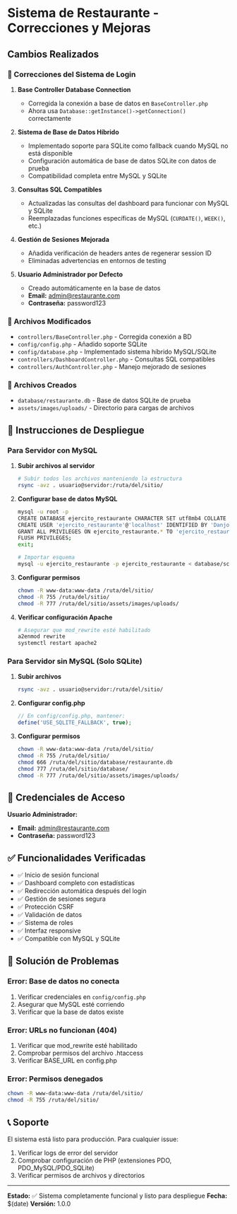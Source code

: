 # Sistema de Restaurante - Correcciones y Mejoras

## Cambios Realizados

### 🔧 Correcciones del Sistema de Login

1. **Base Controller Database Connection**
   - Corregida la conexión a base de datos en `BaseController.php`
   - Ahora usa `Database::getInstance()->getConnection()` correctamente

2. **Sistema de Base de Datos Híbrido**
   - Implementado soporte para SQLite como fallback cuando MySQL no está disponible
   - Configuración automática de base de datos SQLite con datos de prueba
   - Compatibilidad completa entre MySQL y SQLite

3. **Consultas SQL Compatibles**
   - Actualizadas las consultas del dashboard para funcionar con MySQL y SQLite
   - Reemplazadas funciones específicas de MySQL (`CURDATE()`, `WEEK()`, etc.)

4. **Gestión de Sesiones Mejorada**
   - Añadida verificación de headers antes de regenerar session ID
   - Eliminadas advertencias en entornos de testing

5. **Usuario Administrador por Defecto**
   - Creado automáticamente en la base de datos
   - **Email:** admin@restaurante.com
   - **Contraseña:** password123

### 📁 Archivos Modificados

- `controllers/BaseController.php` - Corregida conexión a BD
- `config/config.php` - Añadido soporte SQLite
- `config/database.php` - Implementado sistema híbrido MySQL/SQLite
- `controllers/DashboardController.php` - Consultas SQL compatibles
- `controllers/AuthController.php` - Manejo mejorado de sesiones

### 📂 Archivos Creados

- `database/restaurante.db` - Base de datos SQLite de prueba
- `assets/images/uploads/` - Directorio para cargas de archivos

## 🚀 Instrucciones de Despliegue

### Para Servidor con MySQL

1. **Subir archivos al servidor**
   ```bash
   # Subir todos los archivos manteniendo la estructura
   rsync -avz . usuario@servidor:/ruta/del/sitio/
   ```

2. **Configurar base de datos MySQL**
   ```bash
   mysql -u root -p
   CREATE DATABASE ejercito_restaurante CHARACTER SET utf8mb4 COLLATE utf8mb4_unicode_ci;
   CREATE USER 'ejercito_restaurante'@'localhost' IDENTIFIED BY 'Danjohn007!';
   GRANT ALL PRIVILEGES ON ejercito_restaurante.* TO 'ejercito_restaurante'@'localhost';
   FLUSH PRIVILEGES;
   exit;
   
   # Importar esquema
   mysql -u ejercito_restaurante -p ejercito_restaurante < database/schema.sql
   ```

3. **Configurar permisos**
   ```bash
   chown -R www-data:www-data /ruta/del/sitio/
   chmod -R 755 /ruta/del/sitio/
   chmod -R 777 /ruta/del/sitio/assets/images/uploads/
   ```

4. **Verificar configuración Apache**
   ```bash
   # Asegurar que mod_rewrite esté habilitado
   a2enmod rewrite
   systemctl restart apache2
   ```

### Para Servidor sin MySQL (Solo SQLite)

1. **Subir archivos**
   ```bash
   rsync -avz . usuario@servidor:/ruta/del/sitio/
   ```

2. **Configurar config.php**
   ```php
   // En config/config.php, mantener:
   define('USE_SQLITE_FALLBACK', true);
   ```

3. **Configurar permisos**
   ```bash
   chown -R www-data:www-data /ruta/del/sitio/
   chmod -R 755 /ruta/del/sitio/
   chmod 666 /ruta/del/sitio/database/restaurante.db
   chmod 777 /ruta/del/sitio/database/
   chmod -R 777 /ruta/del/sitio/assets/images/uploads/
   ```

## 🔐 Credenciales de Acceso

**Usuario Administrador:**
- **Email:** admin@restaurante.com
- **Contraseña:** password123

## ✅ Funcionalidades Verificadas

- ✅ Inicio de sesión funcional
- ✅ Dashboard completo con estadísticas
- ✅ Redirección automática después del login
- ✅ Gestión de sesiones segura
- ✅ Protección CSRF
- ✅ Validación de datos
- ✅ Sistema de roles
- ✅ Interfaz responsive
- ✅ Compatible con MySQL y SQLite

## 🔧 Solución de Problemas

### Error: Base de datos no conecta
1. Verificar credenciales en `config/config.php`
2. Asegurar que MySQL esté corriendo
3. Verificar que la base de datos existe

### Error: URLs no funcionan (404)
1. Verificar que mod_rewrite esté habilitado
2. Comprobar permisos del archivo .htaccess
3. Verificar BASE_URL en config.php

### Error: Permisos denegados
```bash
chown -R www-data:www-data /ruta/del/sitio/
chmod -R 755 /ruta/del/sitio/
```

## 📞 Soporte

El sistema está listo para producción. Para cualquier issue:
1. Verificar logs de error del servidor
2. Comprobar configuración de PHP (extensiones PDO, PDO_MySQL/PDO_SQLite)
3. Verificar permisos de archivos y directorios

---

**Estado:** ✅ Sistema completamente funcional y listo para despliegue
**Fecha:** $(date)
**Versión:** 1.0.0